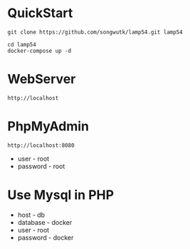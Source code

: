 QuickStart
==========


```
git clone https://github.com/songwutk/lamp54.git lamp54

cd lamp54
docker-compose up -d 
```

WebServer
==========
```
http://localhost
```

PhpMyAdmin
=========
```
http://localhost:8080
```
 - user - root 
 - password - root

Use Mysql in PHP
===============
 - host - db
 - database - docker
 - user - root 
 - password - docker
